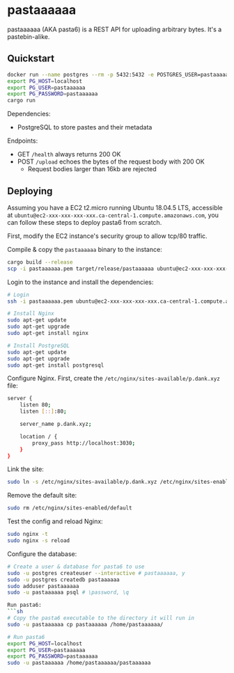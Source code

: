 # pastaaaaaa

pastaaaaaa (AKA pasta6) is a REST API for uploading arbitrary bytes.
It's a pastebin-alike.

## Quickstart

```sh
docker run --name postgres --rm -p 5432:5432 -e POSTGRES_USER=pastaaaaaa -e POSTGRES_PASSWORD=pastaaaaaa -e POSTGRES_DB=pastaaaaaa postgres:12.3
export PG_HOST=localhost
export PG_USER=pastaaaaaa
export PG_PASSWORD=pastaaaaaa
cargo run
```

Dependencies:
* PostgreSQL to store pastes and their metadata

Endpoints:
* GET `/health` always returns 200 OK
* POST `/upload` echoes the bytes of the request body with 200 OK
  * Request bodies larger than 16kb are rejected

## Deploying

Assuming you have a EC2 t2.micro running Ubuntu 18.04.5 LTS, accessible at
`ubuntu@ec2-xxx-xxx-xxx-xxx.ca-central-1.compute.amazonaws.com`, you can follow
these steps to deploy pasta6 from scratch.

First, modify the EC2 instance's security group to allow tcp/80 traffic.

Compile & copy the `pastaaaaaa` binary to the instance:
```sh
cargo build --release
scp -i pastaaaaaa.pem target/release/pastaaaaaa ubuntu@ec2-xxx-xxx-xxx-xxx.ca-central-1.compute.amazonaws.com:
```

Login to the instance and install the dependencies:
```sh
# Login
ssh -i pastaaaaaa.pem ubuntu@ec2-xxx-xxx-xxx-xxx.ca-central-1.compute.amazonaws.com

# Install Nginx
sudo apt-get update
sudo apt-get upgrade
sudo apt-get install nginx

# Install PostgreSQL
sudo apt-get update
sudo apt-get upgrade
sudo apt-get install postgresql
```

Configure Nginx.
First, create the `/etc/nginx/sites-available/p.dank.xyz` file:
```sh
server {
    listen 80;
    listen [::]:80;

    server_name p.dank.xyz;

    location / {
        proxy_pass http://localhost:3030;
    }
}
```
Link the site:
```sh
sudo ln -s /etc/nginx/sites-available/p.dank.xyz /etc/nginx/sites-enabled/
```
Remove the default site:
```sh
sudo rm /etc/nginx/sites-enabled/default
```
Test the config and reload Nginx:
```sh
sudo nginx -t
sudo nginx -s reload
```

Configure the database:
```sh
# Create a user & database for pasta6 to use
sudo -u postgres createuser --interactive # pastaaaaaa, y
sudo -u postgres createdb pastaaaaaa
sudo adduser pastaaaaaa
sudo -u pastaaaaaa psql # \password, \q

Run pasta6:
```sh
# Copy the pasta6 executable to the directory it will run in
sudo -u pastaaaaaa cp pastaaaaaa /home/pastaaaaaa/

# Run pasta6
export PG_HOST=localhost
export PG_USER=pastaaaaaa
export PG_PASSWORD=pastaaaaaa
sudo -u pastaaaaaa /home/pastaaaaaa/pastaaaaaa
```
